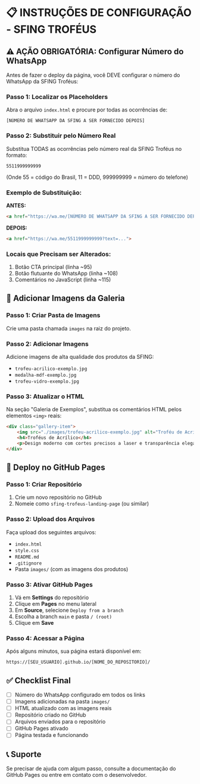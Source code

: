 # 📋 INSTRUÇÕES DE CONFIGURAÇÃO - SFING TROFÉUS

## ⚠️ AÇÃO OBRIGATÓRIA: Configurar Número do WhatsApp

Antes de fazer o deploy da página, você DEVE configurar o número do WhatsApp da SFING Troféus:

### Passo 1: Localizar os Placeholders
Abra o arquivo `index.html` e procure por todas as ocorrências de:
```
[NÚMERO DE WHATSAPP DA SFING A SER FORNECIDO DEPOIS]
```

### Passo 2: Substituir pelo Número Real
Substitua TODAS as ocorrências pelo número real da SFING Troféus no formato:
```
5511999999999
```
(Onde 55 = código do Brasil, 11 = DDD, 999999999 = número do telefone)

### Exemplo de Substituição:
**ANTES:**
```html
<a href="https://wa.me/[NÚMERO DE WHATSAPP DA SFING A SER FORNECIDO DEPOIS]?text=...">
```

**DEPOIS:**
```html
<a href="https://wa.me/5511999999999?text=...">
```

### Locais que Precisam ser Alterados:
1. Botão CTA principal (linha ~95)
2. Botão flutuante do WhatsApp (linha ~108)
3. Comentários no JavaScript (linha ~115)

## 📸 Adicionar Imagens da Galeria

### Passo 1: Criar Pasta de Imagens
Crie uma pasta chamada `images` na raiz do projeto.

### Passo 2: Adicionar Imagens
Adicione imagens de alta qualidade dos produtos da SFING:
- `trofeu-acrilico-exemplo.jpg`
- `medalha-mdf-exemplo.jpg`
- `trofeu-vidro-exemplo.jpg`

### Passo 3: Atualizar o HTML
Na seção "Galeria de Exemplos", substitua os comentários HTML pelos elementos `<img>` reais:

```html
<div class="gallery-item">
    <img src="./images/trofeu-acrilico-exemplo.jpg" alt="Troféu de Acrílico Personalizado">
    <h4>Troféus de Acrílico</h4>
    <p>Design moderno com cortes precisos a laser e transparência elegante</p>
</div>
```

## 🚀 Deploy no GitHub Pages

### Passo 1: Criar Repositório
1. Crie um novo repositório no GitHub
2. Nomeie como `sfing-trofeus-landing-page` (ou similar)

### Passo 2: Upload dos Arquivos
Faça upload dos seguintes arquivos:
- `index.html`
- `style.css`
- `README.md`
- `.gitignore`
- Pasta `images/` (com as imagens dos produtos)

### Passo 3: Ativar GitHub Pages
1. Vá em **Settings** do repositório
2. Clique em **Pages** no menu lateral
3. Em **Source**, selecione `Deploy from a branch`
4. Escolha a branch `main` e pasta `/ (root)`
5. Clique em **Save**

### Passo 4: Acessar a Página
Após alguns minutos, sua página estará disponível em:
```
https://[SEU_USUARIO].github.io/[NOME_DO_REPOSITORIO]/
```

## ✅ Checklist Final

- [ ] Número do WhatsApp configurado em todos os links
- [ ] Imagens adicionadas na pasta `images/`
- [ ] HTML atualizado com as imagens reais
- [ ] Repositório criado no GitHub
- [ ] Arquivos enviados para o repositório
- [ ] GitHub Pages ativado
- [ ] Página testada e funcionando

## 📞 Suporte

Se precisar de ajuda com algum passo, consulte a documentação do GitHub Pages ou entre em contato com o desenvolvedor.

